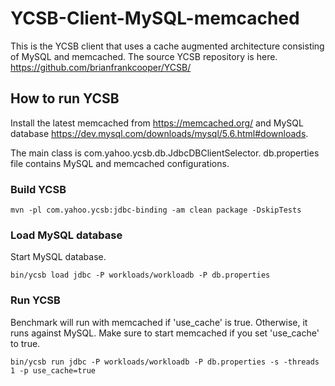 # YCSB-Client-MySQL-memcached
This is the YCSB client that uses a cache augmented architecture consisting of MySQL and memcached. The source YCSB repository is here. https://github.com/brianfrankcooper/YCSB/

## How to run YCSB
Install the latest memcached from https://memcached.org/ and MySQL database https://dev.mysql.com/downloads/mysql/5.6.html#downloads. 

The main class is com.yahoo.ycsb.db.JdbcDBClientSelector.
db.properties file contains MySQL and memcached configurations.

### Build YCSB
```
mvn -pl com.yahoo.ycsb:jdbc-binding -am clean package -DskipTests
```
### Load MySQL database
Start MySQL database.
```
bin/ycsb load jdbc -P workloads/workloadb -P db.properties
```
### Run YCSB
Benchmark will run with memcached if 'use_cache' is true. Otherwise, it runs against MySQL. Make sure to start memcached if you set 'use_cache' to true. 
```
bin/ycsb run jdbc -P workloads/workloadb -P db.properties -s -threads 1 -p use_cache=true
```

